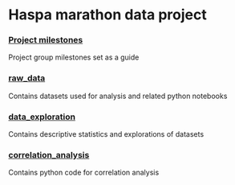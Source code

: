 # Haspa marathon data project

### [Project milestones](https://github.com/orgs/hh-group-14-st23/projects/1/views/2?layout=table&visibleFields=%5B%22Title%22%2C49884696%2C49884748%2C%22Labels%22%5D)
Project group milestones set as a guide

### [raw_data](https://github.com/hh-group-14-st23/marathon-data-project/tree/main/raw_data)
Contains datasets used for analysis and related  python notebooks

### [data_exploration](https://github.com/hh-group-14-st23/marathon-data-project/tree/main/data_exploration)
Contains descriptive statistics and explorations of datasets

### [correlation_analysis](https://github.com/hh-group-14-st23/marathon-data-project/tree/main/correlation_analysis)
Contains python code for correlation analysis

